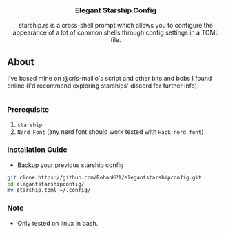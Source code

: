 <div align="center">
    <h3>Elegant Starship Config</h3>
    <p>starship.rs is a cross-shell prompt which allows you to configure the appearance of a lot of common shells through config settings in a TOML file.</p>
</div>

## About
I've based mine on @cris-maillo's script and other bits and bobs I found online (I'd recommend exploring starships' discord for further info).

<img src="https://i.imghippo.com/files/1NXrO1722750035.png" alt="" border="0">

### Prerequisite
1. `starship`
2. `Nerd Font` (any nerd font should work tested with `Hack nerd font`)

### Installation Guide
- Backup your previous starship config
```sh
git clone https://github.com/RohanKP1/elegantstarshipconfig.git
cd elegantstarshipconfig/
mv starship.toml ~/.config/
```

### Note
- Only tested on linux in bash.
